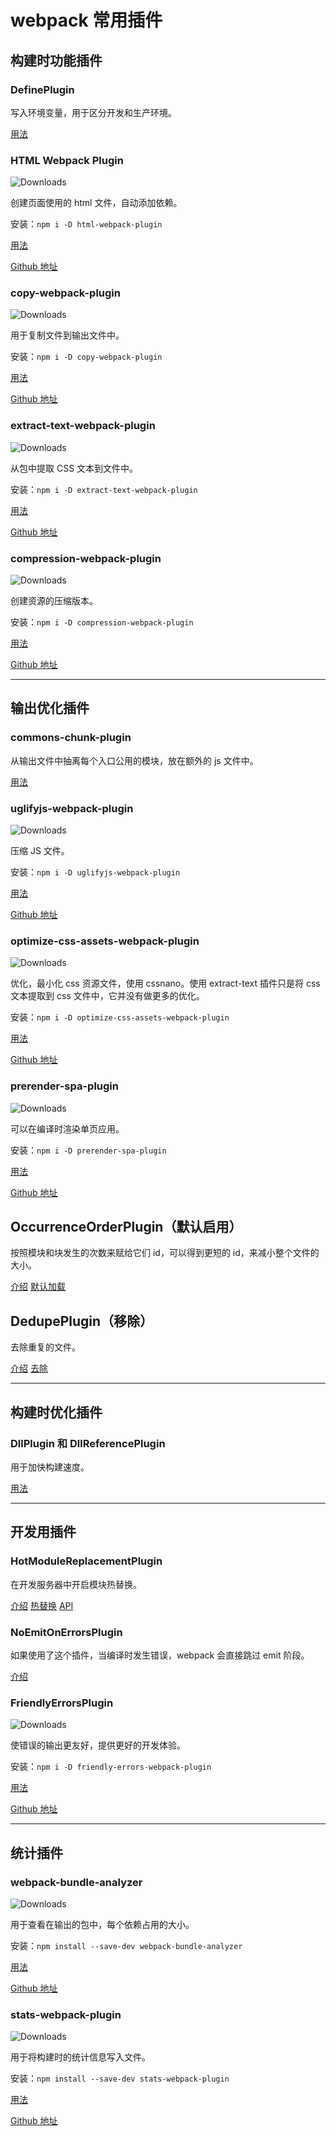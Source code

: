 # webpack 常用插件

## 构建时功能插件

### DefinePlugin

写入环境变量，用于区分开发和生产环境。

[用法](https://webpack.js.org/plugins/define-plugin/)

### HTML Webpack Plugin
![Downloads](https://img.shields.io/npm/dm/html-webpack-plugin.svg)

创建页面使用的 html 文件，自动添加依赖。

安装：`npm i -D html-webpack-plugin`

[用法](https://github.com/jantimon/html-webpack-plugin#basic-usage)

[Github 地址](https://github.com/jantimon/html-webpack-plugin)

### copy-webpack-plugin
![Downloads](https://img.shields.io/npm/dm/copy-webpack-plugin.svg)

用于复制文件到输出文件中。

安装：`npm i -D copy-webpack-plugin`

[用法](https://github.com/webpack-contrib/copy-webpack-plugin#usage)

[Github 地址](https://github.com/webpack-contrib/copy-webpack-plugin)

### extract-text-webpack-plugin
![Downloads](https://img.shields.io/npm/dm/extract-text-webpack-plugin.svg)

从包中提取 CSS 文本到文件中。

安装：`npm i -D extract-text-webpack-plugin`

[用法](https://github.com/webpack-contrib/extract-text-webpack-plugin#usage)

[Github 地址](https://github.com/webpack-contrib/extract-text-webpack-plugin)

### compression-webpack-plugin
![Downloads](https://img.shields.io/npm/dm/compression-webpack-plugin.svg)

创建资源的压缩版本。

安装：`npm i -D compression-webpack-plugin`

[用法](https://github.com/webpack-contrib/compression-webpack-plugin#usage)

[Github 地址](https://github.com/webpack-contrib/compression-webpack-plugin)

---

## 输出优化插件

### commons-chunk-plugin

从输出文件中抽离每个入口公用的模块，放在额外的 js 文件中。

[用法](https://webpack.js.org/plugins/commons-chunk-plugin/)

### uglifyjs-webpack-plugin
![Downloads](https://img.shields.io/npm/dm/uglifyjs-webpack-plugin.svg)

压缩 JS 文件。

安装：`npm i -D uglifyjs-webpack-plugin`

[用法](https://github.com/webpack-contrib/uglifyjs-webpack-plugin#usage)

[Github 地址](https://github.com/webpack-contrib/uglifyjs-webpack-plugin)

### optimize-css-assets-webpack-plugin
![Downloads](https://img.shields.io/npm/dm/optimize-css-assets-webpack-plugin.svg)

优化，最小化 css 资源文件，使用 cssnano。使用 extract-text 插件只是将 css 文本提取到 css 文件中，它并没有做更多的优化。

安装：`npm i -D optimize-css-assets-webpack-plugin`

[用法](https://github.com/NMFR/optimize-css-assets-webpack-plugin#configuration)

[Github 地址](https://github.com/NMFR/optimize-css-assets-webpack-plugin)

### prerender-spa-plugin
![Downloads](https://img.shields.io/npm/dm/prerender-spa-plugin.svg)

可以在编译时渲染单页应用。

安装：`npm i -D prerender-spa-plugin`

[用法](https://github.com/webpack-contrib/prerender-spa-plugin#usage)

[Github 地址](https://github.com/chrisvfritz/prerender-spa-plugin)

## OccurrenceOrderPlugin（默认启用）

按照模块和块发生的次数来赋给它们 id，可以得到更短的 id，来减小整个文件的大小。

[介绍](https://github.com/webpack/docs/wiki/list-of-plugins#occurrenceorderplugin)
[默认加载](https://www.webpackjs.com/guides/migrating/#-occurrenceorderplugin)

## DedupePlugin（移除）

去除重复的文件。

[介绍](https://github.com/webpack/docs/wiki/list-of-plugins#optimize)
[去除](https://www.webpackjs.com/guides/migrating/#-dedupeplugin)

---

## 构建时优化插件

### DllPlugin 和 DllReferencePlugin

用于加快构建速度。

[用法](https://webpack.js.org/plugins/dll-plugin/#dllplugin)

---

## 开发用插件

### HotModuleReplacementPlugin

在开发服务器中开启模块热替换。

[介绍](https://github.com/webpack/docs/wiki/list-of-plugins#hotmodulereplacementplugin)
[热替换](https://webpack.js.org/guides/hot-module-replacement/)
[API](https://github.com/webpack/docs/wiki/hot-module-replacement)

### NoEmitOnErrorsPlugin

如果使用了这个插件，当编译时发生错误，webpack 会直接跳过 emit 阶段。

[介绍](https://webpack.js.org/plugins/no-emit-on-errors-plugin/)

### FriendlyErrorsPlugin
![Downloads](https://img.shields.io/npm/dm/friendly-errors-webpack-plugin.svg)

使错误的输出更友好，提供更好的开发体验。

安装：`npm i -D friendly-errors-webpack-plugin`

[用法](https://github.com/geowarin/friendly-errors-webpack-plugin#basic-usage)

[Github 地址](https://github.com/geowarin/friendly-errors-webpack-plugin)

---

## 统计插件

### webpack-bundle-analyzer
![Downloads](https://img.shields.io/npm/dm/webpack-bundle-analyzer.svg)

用于查看在输出的包中，每个依赖占用的大小。

安装：`npm install --save-dev webpack-bundle-analyzer`

[用法](https://github.com/webpack-contrib/webpack-bundle-analyzer#usage-as-a-plugin)

[Github 地址](https://github.com/webpack-contrib/webpack-bundle-analyzer)

### stats-webpack-plugin
![Downloads](https://img.shields.io/npm/dm/stats-webpack-plugin.svg)

用于将构建时的统计信息写入文件。

安装：`npm install --save-dev stats-webpack-plugin`

[用法](https://github.com/unindented/stats-webpack-plugin/#usage)

[Github 地址](https://github.com/unindented/stats-webpack-plugin/)
